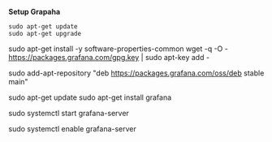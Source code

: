 **Setup Grapaha**


```
sudo apt-get update
sudo apt-get upgrade
```

sudo apt-get install -y software-properties-common
wget -q -O - https://packages.grafana.com/gpg.key | sudo apt-key add -

sudo add-apt-repository "deb https://packages.grafana.com/oss/deb stable main"

sudo apt-get update
sudo apt-get install grafana

sudo systemctl start grafana-server

sudo systemctl enable grafana-server



